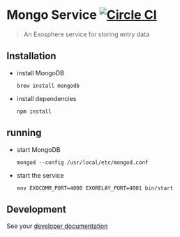 # Mongo Service [![Circle CI](https://circleci.com/gh/Originate/exosphere-mongodb-service.svg?style=shield&circle-token=389739b88cceec7155d0253e1560339a8409fd98)](https://circleci.com/gh/Originate/exosphere-mongodb-service)
> An Exosphere service for storing entry data


## Installation

* install MongoDB

  ```
  brew install mongodb
  ```

* install dependencies

  ```
  npm install
  ```


## running

* start MongoDB

  ```
  mongod --config /usr/local/etc/mongod.conf
  ```

* start the service

  ```
  env EXOCOMM_PORT=4000 EXORELAY_PORT=4001 bin/start
  ```


## Development

See your [developer documentation](CONTRIBUTING.md)
